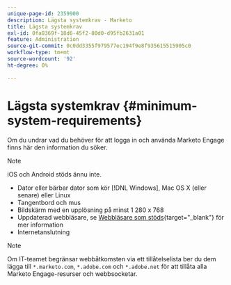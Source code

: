 ```yaml
---
unique-page-id: 2359900
description: Lägsta systemkrav - Marketo
title: Lägsta systemkrav
exl-id: 0fa8369f-18d6-45f2-80d0-d95fb2631a01
feature: Administration
source-git-commit: 0c0dd3355f979577ec194f9e8f935615515905c0
workflow-type: tm+mt
source-wordcount: '92'
ht-degree: 0%

---
```


# Lägsta systemkrav {#minimum-system-requirements}

Om du undrar vad du behöver för att logga in och använda Marketo Engage finns här den information du söker.

>[!NOTE]
>
>iOS och Android stöds ännu inte.

* Dator eller bärbar dator som kör [!DNL Windows], Mac OS X (eller senare) eller Linux
* Tangentbord och mus
* Bildskärm med en upplösning på minst 1 280 x 768
* Uppdaterad webbläsare, se [Webbläsare som stöds](/help/marketo/product-docs/administration/setup-administration/supported-browsers.md){target="_blank"} för mer information
* Internetanslutning

>[!NOTE]
>
>Om IT-teamet begränsar webbåtkomsten via ett tillåtelselista ber du dem lägga till `*.marketo.com`, `*.adobe.com` och `*.adobe.net` för att tillåta alla Marketo Engage-resurser och webbsocketar.
